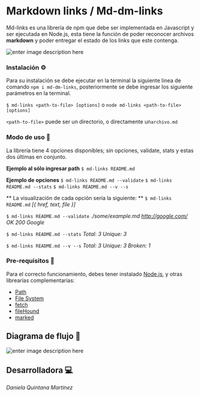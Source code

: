 # Markdown links / Md-dm-links

Md-links es una librería de npm que debe ser implementada en Javascript y ser ejecutada en Node.js, esta tiene la función de poder reconocer archivos **markdown** y poder entregar el estado de los links que este contenga.

![enter image description here](https://lh3.googleusercontent.com/uNYh9gXQ5aEaWT58lL7bfhfIS1VxLH13nKhXYDsajl0rbOT1u9dEB6NruPFm89BHd-PX88EpqbVX5A)

### Instalación ⚙
Para su instalación se debe ejecutar en la terminal la siguiente linea de comando `npm i md-dm-links`, posteriormente se debe ingresar los siguiente parámetros en la terminal.

`$ md-links <path-to-file> [options]` o `node md-links <path-to-file> [options]`

`<path-to-file>` puede ser un directorio, o directamente un`archivo.md`

### Modo de uso 📔
La librería tiene 4 opciones disponibles; sin opciones,  validate, stats y estas dos últimas en conjunto.

**Ejemplo al sólo ingresar path**
`$ md-links README.md` 

**Ejemplo de opciones**
`$ md-links README.md --validate`
`$ md-links README.md --stats`
`$ md-links README.md --v --s`

** La visualización de cada opción sería la siguiente: **
`$ md-links README.md` 
*[{ href, text, file }]*

`$ md-links README.md --validate`
*./some/example.md http://google.com/ OK 200 Google*

`$ md-links README.md --stats`
*Total: 3
Unique: 3*

`$ md-links README.md --v --s`
*Total: 3
Unique: 3
Broken: 1*

### Pre-requisitos 🚦
Para el correcto funcionamiento, debes tener instalado [Node.js](https://nodejs.org/), y otras librearías complementarias:

- [Path](https://nodejs.org/api/path.html)
- [File System](https://nodejs.org/api/fs.html)
- [fetch](https://www.npmjs.com/package/fetch)
- [fileHound](https://www.npmjs.com/package/filehound)
- [marked](https://www.npmjs.com/package/marked)

## Diagrama de flujo 📝
![enter image description here](https://lh3.googleusercontent.com/t_HfDNHi0-vpX2tWfIfFzybqJeP6GyXGDO-67it9a5bLyvc6WByvcpegaSklPljl541iYOaN_k1QMQ)

## Desarrolladora 💻
*Daniela Quintana Martínez*